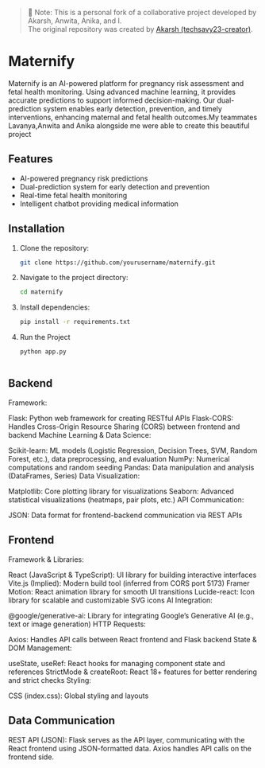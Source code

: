 > 📌 Note: This is a personal fork of a collaborative project developed by Akarsh, Anwita, Anika, and I.  
> The original repository was created by [Akarsh (techsavy23-creator)](https://github.com/techsavy23-creator).

# Maternify

Maternify is an AI-powered platform for pregnancy risk assessment and fetal health monitoring. Using advanced machine learning, it provides accurate predictions to support informed decision-making. Our dual-prediction system enables early detection, prevention, and timely interventions, enhancing maternal and fetal health outcomes.My teammates Lavanya,Anwita and Anika alongside me were able to create this beautiful project


## Features  
- AI-powered pregnancy risk predictions  
- Dual-prediction system for early detection and prevention  
- Real-time fetal health monitoring  
- Intelligent chatbot providing medical information  
 

## Installation  
1. Clone the repository:  
   ```sh
   git clone https://github.com/yourusername/maternify.git

2. Navigate to the project directory:
   ```sh
   cd maternify

3. Install dependencies:
    ```sh
    pip install -r requirements.txt

4. Run the Project
    ```sh
    python app.py


    
## Backend
Framework:

Flask: Python web framework for creating RESTful APIs
Flask-CORS: Handles Cross-Origin Resource Sharing (CORS) between frontend and backend
Machine Learning & Data Science:

Scikit-learn: ML models (Logistic Regression, Decision Trees, SVM, Random Forest, etc.), data preprocessing, and evaluation
NumPy: Numerical computations and random seeding
Pandas: Data manipulation and analysis (DataFrames, Series)
Data Visualization:

Matplotlib: Core plotting library for visualizations
Seaborn: Advanced statistical visualizations (heatmaps, pair plots, etc.)
API Communication:

JSON: Data format for frontend-backend communication via REST APIs
## Frontend
Framework & Libraries:

React (JavaScript & TypeScript): UI library for building interactive interfaces
Vite.js (Implied): Modern build tool (inferred from CORS port 5173)
Framer Motion: React animation library for smooth UI transitions
Lucide-react: Icon library for scalable and customizable SVG icons
AI Integration:

@google/generative-ai: Library for integrating Google’s Generative AI (e.g., text or image generation)
HTTP Requests:

Axios: Handles API calls between React frontend and Flask backend
State & DOM Management:

useState, useRef: React hooks for managing component state and references
StrictMode & createRoot: React 18+ features for better rendering and strict checks
Styling:

CSS (index.css): Global styling and layouts
## Data Communication
REST API (JSON):
Flask serves as the API layer, communicating with the React frontend using JSON-formatted data.
Axios handles API calls on the frontend side.
